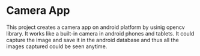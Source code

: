 # Camera App
This project creates a camera app on android platform by usinig opencv library. It works like a built-in camera in android phones and tablets. It could capture the image and save it in the android database and thus all the images captured could be seen anytime.
